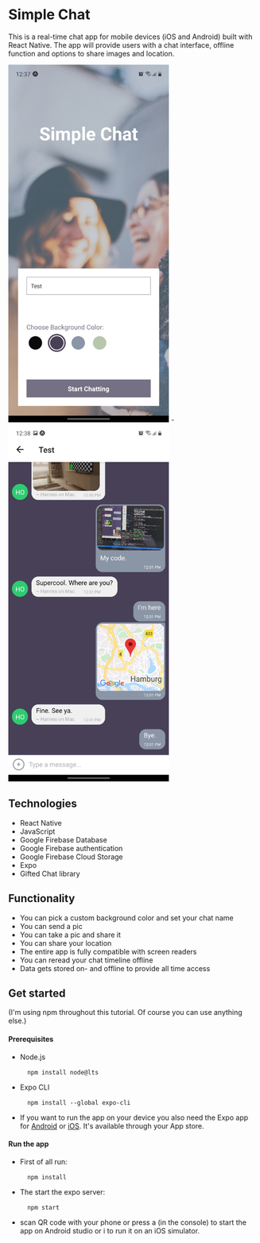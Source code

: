# Simple Chat

This is a real-time chat app for mobile devices (iOS and Android) built with React Native. The app will provide users with a chat interface, offline function and options to share images and location.

<img src="./assets/example1.jpg" alt="Example Image 1" height="720">    - <img src="./assets/example2.jpg" alt="Example Image 2" height="720">


## Technologies

- React Native
- JavaScript
- Google Firebase Database
- Google Firebase authentication
- Google Firebase Cloud Storage
- Expo
- Gifted Chat library


## Functionality

- You can pick a custom background color and set your chat name
- You can send a pic
- You can take a pic and share it
- You can share your location
- The entire app is fully compatible with screen readers
- You can reread your chat timeline offline
- Data gets stored on- and offline to provide all time access


## Get started

(I'm using npm throughout this tutorial. Of course you can use anything else.)

#### Prerequisites
- Node.js

        npm install node@lts

- Expo CLI

        npm install --global expo-cli

- If you want to run the app on your device you also need the Expo app for <a href="https://play.google.com/store/apps/details?id=host.exp.exponent&referrer=www">Android</a> or <a href="https://apps.apple.com/app/apple-store/id982107779">iOS</a>. It's available through your App store.

#### Run the app
- First of all run:

        npm install

- The start the expo server:

        npm start

- scan QR code with your phone or press a (in the console) to start the app on Android studio or i to run it on an iOS simulator.